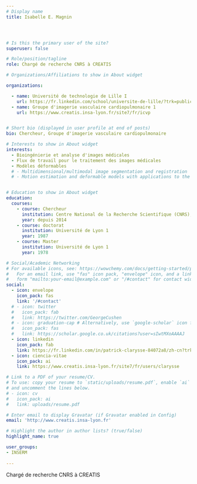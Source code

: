 ```yaml
---
# Display name
title: Isabelle E. Magnin




# Is this the primary user of the site?
superuser: false

# Role/position/tagline
role: Chargé de recherche CNRS à CREATIS

# Organizations/Affiliations to show in About widget

organizations:

  - name: Université de technologie de Lille I
    url: https://fr.linkedin.com/school/universite-de-lille/?trk=public_profile_topcard-school 
  - name: Groupe d'imagerie vasculaire cardiopulmonaire 1
    url: https://www.creatis.insa-lyon.fr/site7/fr/icvp


# Short bio (displayed in user profile at end of posts)
bio: Chercheur, Groupe d'imagerie vasculaire cardiopulmonaire

# Interests to show in About widget
interests:
  - Bioingénierie et analyse d'images médicales
  - Flux de travail pour le traitement des images médicales
  - Modèles déformables
  # - Multidimensional/multimodal image segmentation and registration
  # - Motion estimation and deformable models with applications to the 3D analysis of the heart functions


# Education to show in About widget
education:
  courses:
    - course: Chercheur
      institution: Centre National de la Recherche Scientifique (CNRS), CREATIS
      year: depuis 2014
    - course: doctorat
      institution: Université de Lyon 1
      year: 1987
    - course: Master
      institution: Université de Lyon 1
      year: 1978

# Social/Academic Networking
# For available icons, see: https://wowchemy.com/docs/getting-started/page-builder/#icons
#   For an email link, use "fas" icon pack, "envelope" icon, and a link in the
#   form "mailto:your-email@example.com" or "/#contact" for contact widget.
social:
  - icon: envelope
    icon_pack: fas
    link: '/#contact'
  # - icon: twitter
  #   icon_pack: fab
  #   link: https://twitter.com/GeorgeCushen
  # - icon: graduation-cap # Alternatively, use `google-scholar` icon from `ai` icon pack
  #   icon_pack: fas
  #   link: https://scholar.google.co.uk/citations?user=sIwtMXoAAAAJ
  - icon: linkedin
    icon_pack: fab
    link: https://fr.linkedin.com/in/patrick-clarysse-84072a8/zh-cn?trk=people-guest_people_search-card
  - icon: ciencia-vitae
    icon_pack: ai
    link: https://www.creatis.insa-lyon.fr/site7/fr/users/clarysse 

# Link to a PDF of your resume/CV.
# To use: copy your resume to `static/uploads/resume.pdf`, enable `ai` icons in `params.toml`,
# and uncomment the lines below.
# - icon: cv
#   icon_pack: ai
#   link: uploads/resume.pdf

# Enter email to display Gravatar (if Gravatar enabled in Config)
email: 'http://www.creatis.insa-lyon.fr'

# Highlight the author in author lists? (true/false)
highlight_name: true

user_groups:
- INSERM
 
---
```


Chargé de recherche CNRS à CREATIS
